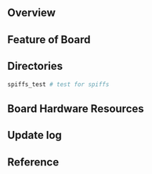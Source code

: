 ## Overview

## Feature of Board

## Directories

```sh
spiffs_test # test for spiffs
```

## Board Hardware Resources

## Update log

## Reference
